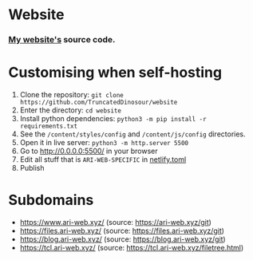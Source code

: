 # Website

### [My website's](https://www.ari-web.xyz/) source code.

# Customising when self-hosting

1. Clone the repository: `git clone https://github.com/TruncatedDinosour/website`
2. Enter the directory: `cd website`
3. Install python dependencies: `python3 -m pip install -r requirements.txt`
4. See the `/content/styles/config` and `/content/js/config` directories.
5. Open it in live server: `python3 -m http.server 5500`
6. Go to http://0.0.0.0:5500/ in your browser
7. Edit all stuff that is `ARI-WEB-SPECIFIC` in [netlify.toml](/netlify.toml)
8. Publish

# Subdomains

- https://www.ari-web.xyz/ (source: https://ari-web.xyz/git)
- https://files.ari-web.xyz/ (source: https://files.ari-web.xyz/git)
- https://blog.ari-web.xyz/ (source: https://blog.ari-web.xyz/git)
- https://tcl.ari-web.xyz/ (source: https://tcl.ari-web.xyz/filetree.html)
